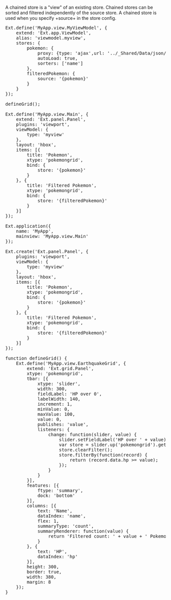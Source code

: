 A chained store is a "view" of an existing store. Chained stores can be sorted and filtered
independently of the source store. A chained store is used when you specify +source+ in the
store config.
<pre class="runnable run">
Ext.define('MyApp.view.MyViewModel', {
    extend: 'Ext.app.ViewModel',
    alias: 'viewmodel.myview',
    stores: {
        pokemon: {
            proxy: {type: 'ajax',url: '../_Shared/Data/json/pokemon/inventory.json'},
            autoLoad: true,
            sorters: ['name']
        },
        filteredPokemon: {
            source: '{pokemon}'
        }
    }
});

defineGrid();

Ext.define('MyApp.view.Main', {
    extend: 'Ext.panel.Panel',
    plugins: 'viewport',
    viewModel: {
        type: 'myview'
    },
    layout: 'hbox',
    items: [{
        title: 'Pokemon',
        xtype: 'pokemongrid',
        bind: {
            store: '{pokemon}'
        }
    }, {
        title: 'Filtered Pokemon',
        xtype: 'pokemongrid',
        bind: {
            store: '{filteredPokemon}'
        }
    }]
});

Ext.application({
    name: 'MyApp',
    mainview: 'MyApp.view.Main'
});

Ext.create('Ext.panel.Panel', {
    plugins: 'viewport',
    viewModel: {
        type: 'myview'
    },
    layout: 'hbox',
    items: [{
        title: 'Pokemon',
        xtype: 'pokemongrid',
        bind: {
            store: '{pokemon}'
        }
    }, {
        title: 'Filtered Pokemon',
        xtype: 'pokemongrid',
        bind: {
            store: '{filteredPokemon}'
        }
    }]
});

function defineGrid() {
    Ext.define('MyApp.view.EarthquakeGrid', {
        extend: 'Ext.grid.Panel',
        xtype: 'pokemongrid',
        tbar: [{
            xtype: 'slider',
            width: 300,
            fieldLabel: 'HP over 0',
            labelWidth: 140,
            increment: 1,
            minValue: 0,
            maxValue: 100,
            value: 0,
            publishes: 'value',
            listeners: {
                change: function(slider, value) {
                    slider.setFieldLabel('HP over ' + value);
                    var store = slider.up('pokemongrid').getStore();
                    store.clearFilter();
                    store.filterBy(function(record) {
                        return (record.data.hp >= value);
                    });
                }
            }
        }],
        features: [{
            ftype: 'summary',
            dock: 'bottom'
        }],
        columns: [{
            text: 'Name',
            dataIndex: 'name',
            flex: 1,
            summaryType: 'count',
            summaryRenderer: function(value) {
                return 'Filtered count: ' + value + ' Pokemon';
            }
        }, {
            text: 'HP',
            dataIndex: 'hp'
        }],
        height: 300,
        border: true,
        width: 380,
        margin: 8
    });
}

</pre>